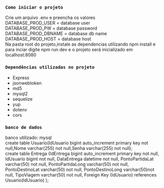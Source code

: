 ### `Como iniciar o projeto`

Crie um arquivo .env e preencha os valores </br>
 DATABASE_PROD_USER = database user
 </br>
DATABASE_PROD_PW = database password
</br>
DATABASE_PROD_DBNAME =  database db name
</br>
DATABASE_PROD_HOST = database host
 </br>
Na pasta root do projeto,instale as dependencias utilizando npm install e para inciar digite npm run dev e o projeto será inicializado em localhost:8080

### `Dependências utilizadas no projeto`

- Express
- jsonwebtoken
- md5
- mysql2
- sequelize
- yup
- dotenv
- cors

### `banco de dados`
banco utilizado: mysql
</br>
create table Usuario(IdUsuario bigint auto_increment primary key not null,Nome varchar(255) not null,Senha varchar(255) not null);
</br>
create table Entrega (IdEntrega bigint auto_increment primary key not null, 
IdUsuario bigint not null,
DataEntrega datetime not null,
PontoPartidaLat varchar(50) not null,
PontoPartidaLong varchar(50) not null,
PontoDestinoLat varchar(50) not null,
PontoDestinoLong varchar(50)not null,
TipoViagem varchar(50) not null,
Foreign Key (IdUsuario) references Usuario(IdUsuario)
);
